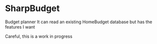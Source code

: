 # SharpBudget

Budget planner
It can read an existing HomeBudget database but has the features I want

Careful, this is a work in progress
